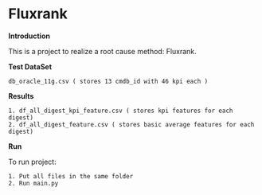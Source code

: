 # Fluxrank

**Introduction**
 
 This is a project to realize a root cause method: Fluxrank.

**Test DataSet**

    db_oracle_11g.csv ( stores 13 cmdb_id with 46 kpi each )

**Results**

    1. df_all_digest_kpi_feature.csv ( stores kpi features for each digest)
    2. df_all_digest_feature.csv ( stores basic average features for each digest)

**Run**

To run project:

    1. Put all files in the same folder
    2. Run main.py

